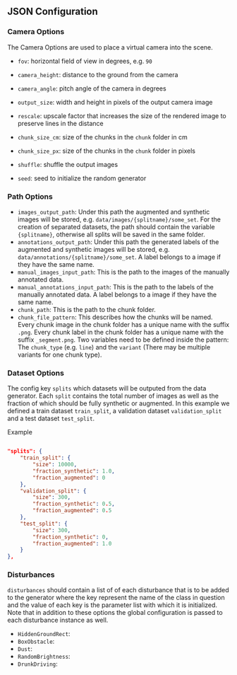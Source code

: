 ## JSON Configuration

### Camera Options

The Camera Options are used to place a virtual camera into the scene.

- `fov`: horizontal field of view in degrees, e.g. `90`
- `camera_height`: distance to the ground from the camera
- `camera_angle`: pitch angle of the camera in degrees
- `output_size`: width and height in pixels of the output camera image
- `rescale`: upscale factor that increases the size of the rendered image to preserve lines in the distance
- `chunk_size_cm`: size of the chunks in the `chunk` folder in cm
- `chunk_size_px`: size of the chunks in the `chunk` folder in pixels 

- `shuffle`: shuffle the output images
- `seed`: seed to initialize the random generator

### Path Options
- `images_output_path`: Under this path the augmented and synthetic images will be stored, e.g. `data/images/{splitname}/some_set`. For the creation of separated datasets, the path should contain the variable `{splitname}`, otherwise all splits will be saved in the same folder.
- `annotations_output_path`: Under this path the generated labels of the augmented and synthetic images will be stored, e.g. `data/annotations/{splitname}/some_set`. A label belongs to a image if they have the same name.
- `manual_images_input_path`: This is the path to the images of the manually annotated data.
- `manual_annotations_input_path`: This is the path to the labels of the manually annotated data. A label belongs to a image if they have the same name.
- `chunk_path`: This is the path to the chunk folder. 
- `chunk_file_pattern`: This describes how the chunks will be named. Every chunk image in the chunk folder has a unique name with the suffix `.png`. Every chunk label in the chunk folder has a unique name with the suffix `_segment.png`. Two variables need to be defined inside the pattern: The `chunk_type` (e.g. `line`) and the `variant` (There may be multiple variants for one chunk type).

### Dataset Options 
The config key `splits` which datasets will be outputed from the data generator.  Each `split` contains the total number of images as well as the fraction of which should be fully synthetic or augmented. In this example we defined a train dataset `train_split`, a validation dataset `validation_split` and a test dataset `test_split`.

Example
```json

"splits": {
    "train_split": {
        "size": 10000,
        "fraction_synthetic": 1.0,
        "fraction_augmented": 0
    },
    "validation_split": {
        "size": 300,
        "fraction_synthetic": 0.5,
        "fraction_augmented": 0.5
    },
    "test_split": {
        "size": 300,
        "fraction_synthetic": 0,
        "fraction_augmented": 1.0
    }
},

```

### Disturbances

`disturbances` should contain a list of of each disturbance that is to be added to the generator where the key represent the name of the class in question and the value of each key is the parameter list with which it is initialized.  
Note that in addition to these options the global configuration is passed to each disturbance instance as well. 

- `HiddenGroundRect`: 
- `BoxObstacle`: 
- `Dust`: 
- `RandomBrightness`: 
- `DrunkDriving`: 

